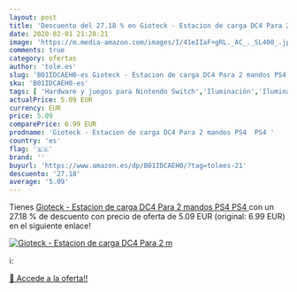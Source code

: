 ```yaml
---
layout: post
title: 'Descuento del 27.18 % en Gioteck - Estacion de carga DC4 Para 2 m'
date: 2020-02-01 21:20:21
image: 'https://m.media-amazon.com/images/I/41eIIaF+gRL._AC_._SL400_.jpg'
comments: true
category: ofertas
author: 'tole.es'
slug: 'B01IDCAEH0-es Gioteck - Estacion de carga DC4 Para 2 mandos PS4 PS4'
sku: 'B01IDCAEH0-es'
tags: [ 'Hardware y juegos para Nintendo Switch','Iluminación','Iluminación de ambiente de interior','Iluminación de interior','Iluminación decorativa y para usos específicos de interior','Juegos para Nintendo Switch','Videojuegos','ps4', ]
actualPrice: 5.09 EUR
currency: EUR
price: 5.09
comparePrice: 6.99 EUR
prodname: 'Gioteck - Estacion de carga DC4 Para 2 mandos PS4  PS4 '
country: 'es'
flag: '🇪🇸'
brand: ''
buyurl: 'https://www.amazon.es/dp/B01IDCAEH0/?tag=tolees-21'
descuento: '27.18'
average: '5.09'
---
```


Tienes [Gioteck - Estacion de carga DC4 Para 2 mandos PS4  PS4 ](https://www.amazon.es/dp/B01IDCAEH0/?tag=tolees-21) con un 27.18 % de descuento con precio de oferta de 5.09 EUR (original: 6.99 EUR) en el siguiente enlace!

[![Gioteck - Estacion de carga DC4 Para 2 m](https://m.media-amazon.com/images/I/41eIIaF+gRL._AC_._SL400_.jpg)](https://www.amazon.es/dp/B01IDCAEH0/?tag=tolees-21)

ℹ️:


[🛒 Accede a la oferta!!](https://www.amazon.es/dp/B01IDCAEH0/?tag=tolees-21)
